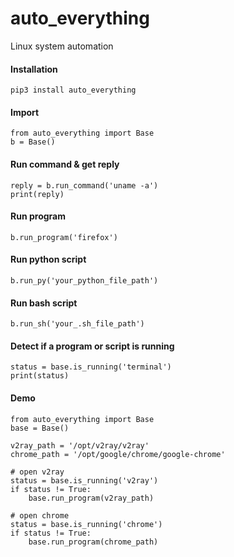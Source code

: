 # auto_everything
Linux system automation

#### Installation
`pip3 install auto_everything`

#### Import
```
from auto_everything import Base
b = Base()
```

#### Run command & get reply
```
reply = b.run_command('uname -a')
print(reply)
```

#### Run program
`b.run_program('firefox')`

#### Run python script
`b.run_py('your_python_file_path')`

#### Run bash script
`b.run_sh('your_.sh_file_path')`

#### Detect if a program or script is running
```
status = base.is_running('terminal')
print(status)
```

#### Demo
```
from auto_everything import Base
base = Base()

v2ray_path = '/opt/v2ray/v2ray'
chrome_path = '/opt/google/chrome/google-chrome'

# open v2ray
status = base.is_running('v2ray')
if status != True:
    base.run_program(v2ray_path)

# open chrome
status = base.is_running('chrome')
if status != True:
    base.run_program(chrome_path)
```
